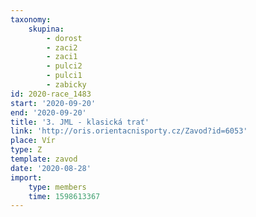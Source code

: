 ```yaml
---
taxonomy:
    skupina:
        - dorost
        - zaci2
        - zaci1
        - pulci2
        - pulci1
        - zabicky
id: 2020-race_1483
start: '2020-09-20'
end: '2020-09-20'
title: '3. JML - klasická trať'
link: 'http://oris.orientacnisporty.cz/Zavod?id=6053'
place: Vír
type: Z
template: zavod
date: '2020-08-28'
import:
    type: members
    time: 1598613367
---
```



